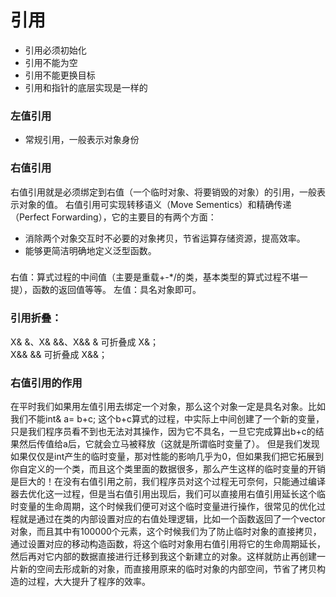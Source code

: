 # 引用

- 引用必须初始化
- 引用不能为空
- 引用不能更换目标
- 引用和指针的底层实现是一样的
  
### 左值引用
- 常规引用，一般表示对象身份

### 右值引用
右值引用就是必须绑定到右值（一个临时对象、将要销毁的对象）的引用，一般表示对象的值。
右值引用可实现转移语义（Move Sementics）和精确传递（Perfect Forwarding），它的主要目的有两个方面：
- 消除两个对象交互时不必要的对象拷贝，节省运算存储资源，提高效率。
- 能够更简洁明确地定义泛型函数。

### 
右值：算式过程的中间值（主要是重载+-*/的类，基本类型的算式过程不堪一提），函数的返回值等等。
左值：具名对象即可。


### 引用折叠：
X& &、X& &&、X&& & 可折叠成 X&；  
X&& && 可折叠成 X&&；

### 右值引用的作用
在平时我们如果用左值引用去绑定一个对象，那么这个对象一定是具名对象。比如我们不能int& a= b+c; 这个b+c算式的过程，中实际上中间创建了一个新的变量，只是我们程序员看不到也无法对其操作，因为它不具名，一旦它完成算出b+c的结果然后传值给a后，它就会立马被释放（这就是所谓临时变量了）。 但是我们发现如果仅仅是int产生的临时变量，那对性能的影响几乎为0，但如果我们把它拓展到你自定义的一个类，而且这个类里面的数据很多，那么产生这样的临时变量的开销是巨大的！在没有右值引用之前，我们程序员对这个过程无可奈何，只能通过编译器去优化这一过程，但是当右值引用出现后，我们可以直接用右值引用延长这个临时变量的生命周期，这个时候我们便可对这个临时变量进行操作，很常见的优化过程就是通过在类的内部设置对应的右值处理逻辑，比如一个函数返回了一个vector对象，而且其中有100000个元素，这个时候我们为了防止临时对象的直接拷贝，通过设置对应的移动构造函数，将这个临时对象用右值引用将它的生命周期延长，然后再对它内部的数据直接进行迁移到我这个新建立的对象。这样就防止再创建一片新的空间去形成新的对象，而直接用原来的临时对象的内部空间，节省了拷贝构造的过程，大大提升了程序的效率。

